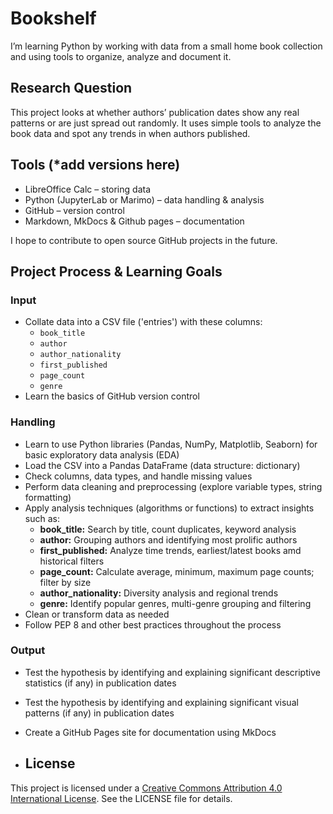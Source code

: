 # Bookshelf

I’m learning Python by working with data from a small home book collection and using tools to organize, analyze and document it.

## Research Question

This project looks at whether authors’ publication dates show any real patterns or are just spread out randomly. It uses simple tools to analyze the book data and spot any trends in when authors published.

## Tools (*add versions here)

- LibreOffice Calc – storing data  
- Python (JupyterLab or Marimo) – data handling & analysis
- GitHub – version control  
- Markdown, MkDocs & Github pages – documentation  

I hope to contribute to open source GitHub projects in the future.

## Project Process & Learning Goals

### Input
- Collate data into a CSV file ('entries') with these columns:
  - `book_title`
  - `author`
  - `author_nationality`
  - `first_published`
  - `page_count`
  - `genre`
- Learn the basics of GitHub version control

### Handling
- Learn to use Python libraries (Pandas, NumPy, Matplotlib, Seaborn) for basic exploratory data analysis (EDA)
- Load the CSV into a Pandas DataFrame (data structure: dictionary)
- Check columns, data types, and handle missing values
- Perform data cleaning and preprocessing (explore variable types, string formatting)
- Apply analysis techniques (algorithms or functions) to extract insights such as:
  - **book_title:** Search by title, count duplicates, keyword analysis
  - **author:** Grouping authors and identifying most prolific authors
  - **first_published:** Analyze time trends, earliest/latest books amd historical filters
  - **page_count:** Calculate average, minimum, maximum page counts; filter by size
  - **author_nationality:** Diversity analysis and regional trends
  - **genre:** Identify popular genres, multi-genre grouping and filtering
- Clean or transform data as needed
- Follow PEP 8 and other best practices throughout the process

### Output
- Test the hypothesis by identifying and explaining significant descriptive statistics (if any) in publication dates
- Test the hypothesis by identifying and explaining significant visual patterns (if any) in publication dates
- Create a GitHub Pages site for documentation using MkDocs

- ## License
This project is licensed under a [Creative Commons Attribution 4.0 International License](LICENSE). See the LICENSE file for details.
